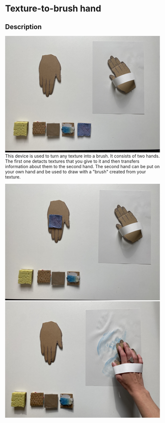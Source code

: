 # Texture-to-brush hand

## Description

![texture-to-brush-hand-1](/process/2023-11-01/texture-brush-hand/IMG_5010.jpg) This device is used to turn any texture into a brush. It consists of two hands. The first one detacts textures that you give to it and then transfers information about them to the second hand. The second hand can be put on your own hand and be used to draw with a "brush" created from your texture.

![texture-to-brush-hand-1](/process/2023-11-01/texture-brush-hand/IMG_5011.jpg)
![texture-to-brush-hand-1](/process/2023-11-01/texture-brush-hand/IMG_5014.jpg)

